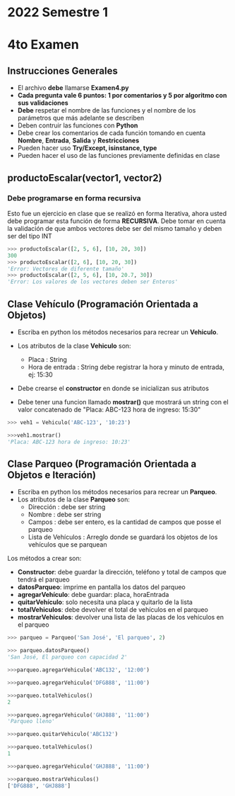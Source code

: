 # 2022 Semestre 1
# 4to Examen

## Instrucciones Generales
- El archivo **debe** llamarse **Examen4.py**
- **Cada pregunta vale 6 puntos: 1 por comentarios y 5 por algoritmo con sus validaciones**
- **Debe** respetar el nombre de las funciones y el nombre de los parámetros que más adelante se describen
- Deben contruir las funciones con **Python**
- Debe crear los comentarios de cada función tomando en cuenta **Nombre**, **Entrada**, **Salida** y **Restricciones**
- Pueden hacer uso **Try/Except, isinstance, type**
- Pueden hacer el uso de las funciones previamente definidas en clase

## productoEscalar(vector1, vector2)

### Debe programarse en forma recursiva

Esto fue un ejercicio en clase que se realizó en forma Iterativa, ahora usted debe programar esta función de forma **RECURSIVA**. Debe tomar en cuenta la validación de que ambos vectores debe ser del mismo tamaño y deben ser del tipo INT

```python
>>> productoEscalar([2, 5, 6], [10, 20, 30])
300
>>> productoEscalar([2, 6], [10, 20, 30])
'Error: Vectores de diferente tamaño'
>>> productoEscalar([2, 5, 6], [10, 20.7, 30])
'Error: Los valores de los vectores deben ser Enteros'
```
## Clase Vehículo (Programación Orientada a Objetos)

- Escriba en python los métodos necesarios para recrear un **Vehiculo**. 
- Los atributos de la  clase **Vehiculo** son: 
  - Placa : String
  - Hora de entrada : String debe registrar la hora y minuto de entrada, ej: 15:30

- Debe crearse el **constructor** en donde se inicializan sus atributos
- Debe tener una funcion llamado **mostrar()** que mostrará un string con el valor concatenado de "Placa: ABC-123 hora de ingreso: 15:30"

```python
>>> veh1 = Vehiculo('ABC-123', '10:23')

>>>veh1.mostrar()
'Placa: ABC-123 hora de ingreso: 10:23'

```


## Clase Parqueo (Programación Orientada a Objetos e Iteración)

- Escriba en python los métodos necesarios para recrear un **Parqueo**. 
- Los atributos de la  clase **Parqueo** son:
  - Dirección : debe ser string
  - Nombre : debe ser string
  - Campos  : debe ser entero, es la cantidad de campos que posse el parqueo
  - Lista de Vehículos : Arreglo donde se guardará los objetos de los vehículos que se parquean

Los métodos a crear son:

- **Constructor**: debe guardar la dirección, teléfono y total de campos que tendrá el parqueo
- **datosParqueo**: imprime en pantalla los datos del parqueo
- **agregarVehículo**: debe guardar: placa, horaEntrada
- **quitarVehículo**: solo necesita una placa y quitarlo de la lista
- **totalVehiculos**: debe devolver el total de vehículos en el parqueo
- **mostrarVehiculos**: devolver una lista de las placas de los vehículos en el parqueo

```python
>>> parqueo = Parqueo('San José', 'El parqueo', 2)

>>> parqueo.datosParqueo()
'San José, El parqueo con capacidad 2'

>>>parqueo.agregarVehiculo('ABC132', '12:00')

>>>parqueo.agregarVehiculo('DFG888', '11:00')

>>>parqueo.totalVehiculos()
2

>>>parqueo.agregarVehiculo('GHJ888', '11:00')
'Parqueo lleno'

>>>parqueo.quitarVehiculo('ABC132')

>>>parqueo.totalVehiculos()
1

>>>parqueo.agregarVehiculo('GHJ888', '11:00')

>>>parqueo.mostrarVehiculos()
['DFG888', 'GHJ888']

```

